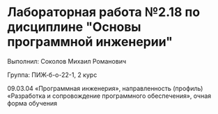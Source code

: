 # Лабораторная работа №2.18 по дисциплине "Основы программной инженерии"

Выполнил: Соколов Михаил Романович

Группа: ПИЖ-б-о-22-1, 2 курс 

09.03.04 «Программная инженерия», направленность (профиль) «Разработка и сопровождение программного обеспечения», очная форма обучения 
